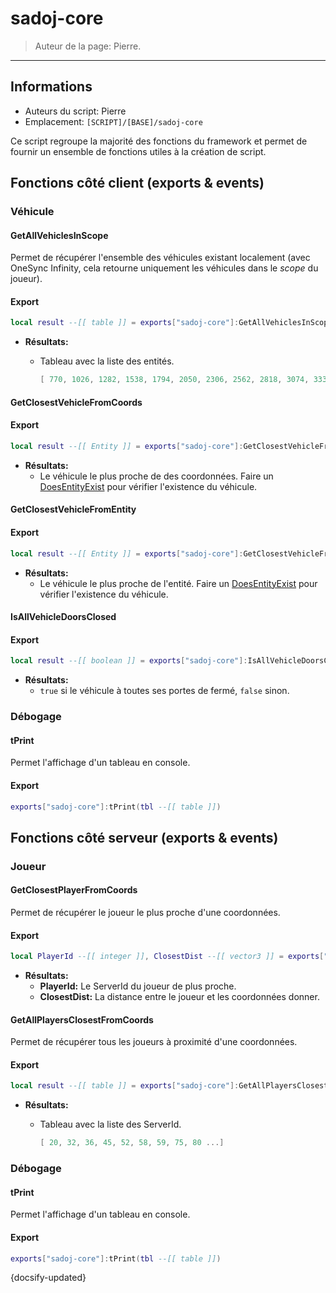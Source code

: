 # sadoj-core

> Auteur de la page: Pierre.

---

## Informations

* Auteurs du script: Pierre
* Emplacement: `[SCRIPT]/[BASE]/sadoj-core`

Ce script regroupe la majorité des fonctions du framework et permet de fournir un ensemble de fonctions utiles à la création de script.

## Fonctions côté client (exports & events)

### Véhicule

#### GetAllVehiclesInScope

Permet de récupérer l'ensemble des véhicules existant localement (avec OneSync Infinity, cela retourne uniquement les véhicules dans le *scope* du joueur).

<!-- tabs:start -->

#### **Export**

```lua
local result --[[ table ]] = exports["sadoj-core"]:GetAllVehiclesInScope()
```

* **Résultats:**
  * Tableau avec la liste des entités.

    ```lua
    [ 770, 1026, 1282, 1538, 1794, 2050, 2306, 2562, 2818, 3074, 3330, 3586, 3842, 4098, 4354, 4610, ...]
    ```

<!-- tabs:end -->

#### GetClosestVehicleFromCoords

<!-- tabs:start -->

#### **Export**

```lua
local result --[[ Entity ]] = exports["sadoj-core"]:GetClosestVehicleFromCoords(coords --[[ vector3 ]])
```

* **Résultats:**
  * Le véhicule le plus proche de des coordonnées. Faire un [DoesEntityExist](https://docs.fivem.net/natives/?_0x7239B21A38F536BA) pour vérifier l'existence du véhicule.

<!-- tabs:end -->

#### GetClosestVehicleFromEntity

<!-- tabs:start -->

#### **Export**

```lua
local result --[[ Entity ]] = exports["sadoj-core"]:GetClosestVehicleFromEntity(entity --[[ Entity ]])
```

* **Résultats:**
  * Le véhicule le plus proche de l'entité. Faire un [DoesEntityExist](https://docs.fivem.net/natives/?_0x7239B21A38F536BA) pour vérifier l'existence du véhicule.

<!-- tabs:end -->

#### IsAllVehicleDoorsClosed

<!-- tabs:start -->

#### **Export**

```lua
local result --[[ boolean ]] = exports["sadoj-core"]:IsAllVehicleDoorsClosed(vehicle --[[ Vehicle ]])
```

* **Résultats:**
  * `true` si le véhicule à toutes ses portes de fermé, `false` sinon.

<!-- tabs:end -->

### Débogage

#### tPrint

Permet l'affichage d'un tableau en console.

<!-- tabs:start -->

#### **Export**

```lua
exports["sadoj-core"]:tPrint(tbl --[[ table ]])
```

<!-- tabs:end -->

## Fonctions côté serveur (exports & events)

### Joueur

#### GetClosestPlayerFromCoords

Permet de récupérer le joueur le plus proche d'une coordonnées.

<!-- tabs:start -->

#### **Export**

```lua
local PlayerId --[[ integer ]], ClosestDist --[[ vector3 ]] = exports["sadoj-core"]:GetClosestPlayerFromCoords(tbl --[[ table ]])
```
* **Résultats:**
  * **PlayerId:** Le ServerId du joueur de plus proche.
  * **ClosestDist:** La distance entre le joueur et les coordonnées donner.
<!-- tabs:end -->

#### GetAllPlayersClosestFromCoords

Permet de récupérer tous les joueurs à proximité d'une coordonnées.

<!-- tabs:start -->

#### **Export**

```lua
local result --[[ table ]] = exports["sadoj-core"]:GetAllPlayersClosestFromCoords(tbl --[[ table ]])
```
* **Résultats:**
  * Tableau avec la liste des ServerId.

    ```lua
    [ 20, 32, 36, 45, 52, 58, 59, 75, 80 ...]
    ```

<!-- tabs:end -->

### Débogage

#### tPrint

Permet l'affichage d'un tableau en console.

<!-- tabs:start -->

#### **Export**

```lua
exports["sadoj-core"]:tPrint(tbl --[[ table ]])
```

<!-- tabs:end -->

{docsify-updated}